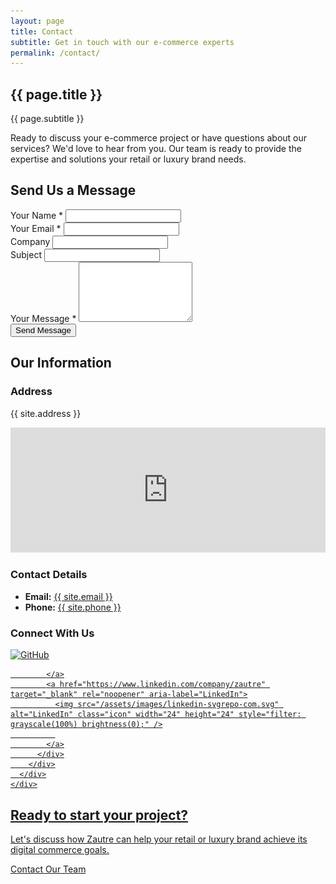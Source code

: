 ```yaml
---
layout: page
title: Contact
subtitle: Get in touch with our e-commerce experts
permalink: /contact/
---
```


<section class="contact-header section section--gradient">
  <div class="container">
    <div class="section-header">
      <h1>{{ page.title }}</h1>
      <p class="subtitle">{{ page.subtitle }}</p>
    </div>
  </div>
</section>

<div class="contact-intro section section--white">
  <div class="container">
    <p class="section-lead">Ready to discuss your e-commerce project or have questions about our services? We'd love to hear from you. Our team is ready to provide the expertise and solutions your retail or luxury brand needs.</p>
  </div>
</div>

<section class="contact-main section section--light">
  <div class="container">
    <div class="contact-grid grid grid--2col">
      <div class="contact-form-container card">
        <h2>Send Us a Message</h2>
        <form class="contact-form" action="https://formspree.io/f/your-formspree-id" method="POST">
          <div class="form-group">
            <label for="name">Your Name *</label>
            <input type="text" name="name" id="name" required>
          </div>
          <div class="form-group">
            <label for="email">Your Email *</label>
            <input type="email" name="email" id="email" required>
          </div>
          <div class="form-group">
            <label for="company">Company</label>
            <input type="text" name="company" id="company">
          </div>
          <div class="form-group">
            <label for="subject">Subject</label>
            <input type="text" name="subject" id="subject">
          </div>
          <div class="form-group">
            <label for="message">Your Message *</label>
            <textarea name="message" id="message" rows="6" required></textarea>
          </div>
          <div class="form-group">
            <div class="g-recaptcha" data-sitekey="your-recaptcha-site-key"></div>
          </div>
          <div class="form-actions">
            <button type="submit" class="btn btn-primary">Send Message</button>
          </div>
        </form>
      </div>
      <div class="contact-info card">
        <h2>Our Information</h2>
        <div class="info-section">
          <h3>Address</h3>
          <p>{{ site.address }}</p>
          <div class="map-container">
            <iframe src="https://www.google.com/maps/embed?pb=!1m18!1m12!1m3!1d2933.0009025732144!2d23.30953417687784!3d42.67044771964663!2m3!1f0!2f0!3f0!3m2!1i1024!2i768!4f13.1!3m3!1m2!1s0x40aa84f2d5c60b81%3A0x8a8a40797f16bfd7!2s84%20Cherni%20Vrah%20Blvd%2C%20Sofia%2C%20Bulgaria!5e0!3m2!1sen!2sus!4v1714425362340!5m2!1sen!2sus" width="100%" height="200" style="border:0;" allowfullscreen="" loading="lazy" referrerpolicy="no-referrer-when-downgrade"></iframe>
          </div>
        </div>
        <div class="info-section">
          <h3>Contact Details</h3>
          <ul class="contact-details">
            <li><strong>Email:</strong> <a href="mailto:{{ site.email }}">{{ site.email }}</a></li>
            <li><strong>Phone:</strong> <a href="tel:{{ site.phone }}">{{ site.phone }}</a></li>
          </ul>
        </div>
        <div class="info-section social-connect">
          <h3>Connect With Us</h3>
          <div class="social-links">
            <a href="https://github.com/zautre" target="_blank" rel="noopener" aria-label="GitHub">
              <img src="https://cdn.simpleicons.org/github/24292f" alt="GitHub" class="icon" width="24" height="24" />
              
            </a>
            <a href="https://www.linkedin.com/company/zautre" target="_blank" rel="noopener" aria-label="LinkedIn">
              <img src="/assets/images/linkedin-svgrepo-com.svg" alt="LinkedIn" class="icon" width="24" height="24" style="filter: grayscale(100%) brightness(0);" />
              
            </a>
          </div>
        </div>
      </div>
    </div>
  </div>
</section>

<section class="cta-section section section--gradient">
  <div class="container">
    <div class="section-header">
      <h2>Ready to start your project?</h2>
      <p class="subtitle">Let's discuss how Zautre can help your retail or luxury brand achieve its digital commerce goals.</p>
    </div>
    <div class="text-center">
      <a href="mailto:{{ site.email }}" class="btn btn-large">Contact Our Team</a>
    </div>
  </div>
</section>

<script src="https://www.google.com/recaptcha/api.js" async defer></script>
<script>
  // Form validation
  document.addEventListener('DOMContentLoaded', function() {
    const contactForm = document.querySelector('.contact-form');
    if (contactForm) {
      contactForm.addEventListener('submit', function(e) {
        if (!grecaptcha.getResponse()) {
          e.preventDefault();
          alert('Please complete the reCAPTCHA verification.');
        }
      });
    }
  });
</script>